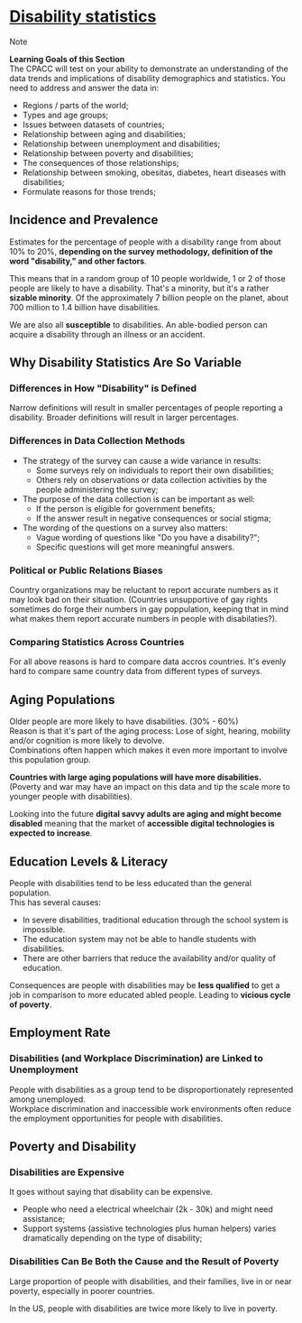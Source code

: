 # [Disability statistics](https://dequeuniversity.com/class/iaap-cpacc/disability-statistics/)

> [!NOTE]
> **Learning Goals of this Section**  
> The CPACC will test on your ability to demonstrate an understanding of the data trends and implications of disability demographics and statistics.
> You need to address and answer the data in:
> - Regions / parts of the world;
> - Types and age groups;
> - Issues between datasets of countries;
> - Relationship between aging and disabilities;
> - Relationship between unemployment and disabilities;
> - Relationship between poverty and disabilities;
> - The consequences of those relationships;
> - Relationship between smoking, obesitas, diabetes, heart diseases with disabilities;
> - Formulate reasons for those trends;

## Incidence and Prevalence
Estimates for the percentage of people with a disability range from about 10% to 20%, **depending on the survey methodology, definition of the word "disability," and other factors**.


This means that in a random group of 10 people worldwide, 1 or 2 of those people are likely to have a disability. That's a minority, but it's a rather **sizable minority**. Of the approximately 7 billion people on the planet, about 700 million to 1.4 billion have disabilities.

We are also all **susceptible** to disabilities. An able-bodied person can acquire a disability through an illness or an accident.

## Why Disability Statistics Are So Variable

### Differences in How "Disability" is Defined
Narrow definitions will result in smaller percentages of people reporting a disability. Broader definitions will result in larger percentages.

### Differences in Data Collection Methods
- The strategy of the survey can cause a wide variance in results:
  - Some surveys rely on individuals to report their own disabilities;
  - Others rely on observations or data collection activities by the people administering the survey;
- The purpose of the data collection is can be important as well:
  - If the person is eligible for government benefits;
  - If the answer result in negative consequences or social stigma;
- The wording of the questions on a survey also matters:
  - Vague wording of questions like "Do you have a disability?";
  - Specific questions will get more meaningful answers.

### Political or Public Relations Biases
Country organizations may be reluctant to report accurate numbers as it may look bad on their situation. (Countries unsupportive of gay rights sometimes do forge their numbers in gay poppulation, keeping that in mind what makes them report accurate numbers in people with disabilaties?).

### Comparing Statistics Across Countries
For all above reasons is hard to compare data accros countries. It's evenly hard to compare same country data from different types of surveys.

## Aging Populations
Older people are more likely to have disabilities. (30% - 60%)  
Reason is that it's part of the aging process: Lose of sight, hearing, mobility and/or cognition is more likely to devolve.  
Combinations often happen which makes it even more important to involve this population group.

**Countries with large aging populations will have more disabilities.** (Poverty and war may have an impact on this data and tip the scale more to younger people with disabilities).

Looking into the future **digital savvy adults are aging and might become disabled** meaning that the market of **accessible digital technologies is expected to increase**.

## Education Levels & Literacy
People with disabilities tend to be less educated than the general population.  
This has several causes:
- In severe disabilities, traditional education through the school system is impossible.
- The education system may not be able to handle students with disabilities.
- There are other barriers that reduce the availability and/or quality of education.

Consequences are people with disabilities may be **less qualified** to get a job in comparison to more educated abled people. Leading to  **vicious cycle of poverty**.

## Employment Rate

### Disabilities (and Workplace Discrimination) are Linked to Unemployment
People with disabilities as a group tend to be disproportionately represented among unemployed.  
Workplace discrimination and inaccessible work environments often reduce the employment opportunities for people with disabilities.

## Poverty and Disability

### Disabilities are Expensive
It goes without saying that disability can be expensive.
- People who need a electrical wheelchair (2k - 30k) and might need assistance;
- Support systems (assistive technologies plus human helpers) varies dramatically depending on the type of disability;

### Disabilities Can Be Both the Cause and the Result of Poverty
Large proportion of people with disabilities, and their families, live in or near poverty, especially in poorer countries.

In the US, people with disabilities are twice more likely to live in poverty.